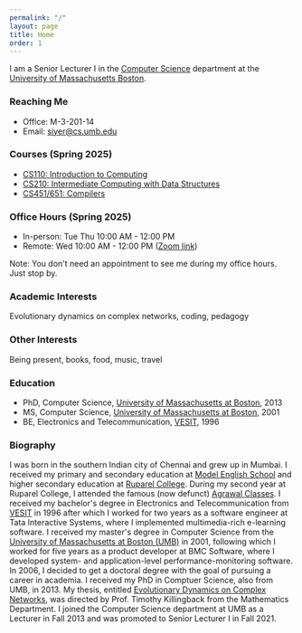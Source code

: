 ```yaml
---
permalink: "/"
layout: page
title: Home
order: 1
---
```


I am a Senior Lecturer I in the [Computer Science](http://www.cs.umb.edu) department at the [University of Massachusetts Boston](http://www.umb.edu).

### Reaching Me

- Office: M-3-201-14
- Email: [siyer@cs.umb.edu](mailto:siyer@cs.umb.edu)

### Courses (Spring 2025)

- [CS110: Introduction to Computing](/cs110/)
- [CS210: Intermediate Computing with Data Structures](/cs210/)
- [CS451/651: Compilers](/cs451/)

### Office Hours (Spring 2025)

- In-person: Tue Thu 10:00 AM - 12:00 PM
- Remote: Wed 10:00 AM - 12:00 PM ([Zoom link](https://umassboston.zoom.us/j/8790346943?pwd=N1VCR0RnbnJhNVpBZEprbmdFcVF0Zz09))

Note: You don't need an appointment to see me during my office hours. Just stop by.

### Academic Interests

Evolutionary dynamics on complex networks, coding, pedagogy

### Other Interests

Being present, books, food, music, travel

### Education

- PhD, Computer Science, [University of Massachusetts at Boston](http://www.umb.edu), 2013
- MS, Computer Science, [University of Massachusetts at Boston](http://www.umb.edu), 2001
- BE, Electronics and Telecommunication, [VESIT](https://vesit.ves.ac.in/), 1996

### Biography

I was born in the southern Indian city of Chennai and grew up in Mumbai. I received my primary and secondary education at [Model English School](https://maps.app.goo.gl/fzLGFB6aNrbtjgdH7) and higher secondary education at [Ruparel College](http://www.ruparel.edu/). During my second year at Ruparel College, I attended the famous (now defunct) [Agrawal Classes](http://timesofindia.indiatimes.com/city/mumbai/Coaching-centre-downs-shutters-after-57-years/articleshow/7187553.cms). I received my bachelor's degree in Electronics and Telecommunication from [VESIT](https://vesit.ves.ac.in/) in 1996 after which I worked for two years as a software engineer at Tata Interactive Systems, where I implemented multimedia-rich e-learning software. I received my master's degree in Computer Science from the [University of Massachusetts at Boston (UMB)](http://www.umb.edu) in 2001, following which I worked for five years as a product developer at BMC Software, where I developed system- and application-level performance-monitoring software. In 2006, I decided to get a doctoral degree with the goal of pursuing a career in academia. I received my PhD in Comptuer Science, also from UMB, in 2013. My thesis, entitled [Evolutionary Dynamics on Complex Networks](http://scholarworks.umb.edu/doctoral_dissertations/113), was directed by Prof. Timothy Killingback from the Mathematics Department. I joined the Computer Science department at UMB as a Lecturer in Fall 2013 and was promoted to Senior Lecturer I in Fall 2021.
